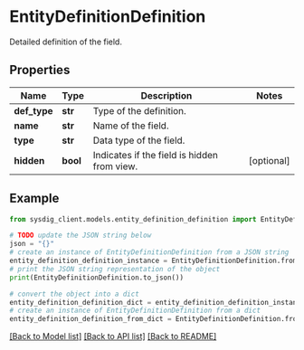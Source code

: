# EntityDefinitionDefinition

Detailed definition of the field.

## Properties

Name | Type | Description | Notes
------------ | ------------- | ------------- | -------------
**def_type** | **str** | Type of the definition. | 
**name** | **str** | Name of the field. | 
**type** | **str** | Data type of the field. | 
**hidden** | **bool** | Indicates if the field is hidden from view. | [optional] 

## Example

```python
from sysdig_client.models.entity_definition_definition import EntityDefinitionDefinition

# TODO update the JSON string below
json = "{}"
# create an instance of EntityDefinitionDefinition from a JSON string
entity_definition_definition_instance = EntityDefinitionDefinition.from_json(json)
# print the JSON string representation of the object
print(EntityDefinitionDefinition.to_json())

# convert the object into a dict
entity_definition_definition_dict = entity_definition_definition_instance.to_dict()
# create an instance of EntityDefinitionDefinition from a dict
entity_definition_definition_from_dict = EntityDefinitionDefinition.from_dict(entity_definition_definition_dict)
```
[[Back to Model list]](../README.md#documentation-for-models) [[Back to API list]](../README.md#documentation-for-api-endpoints) [[Back to README]](../README.md)


